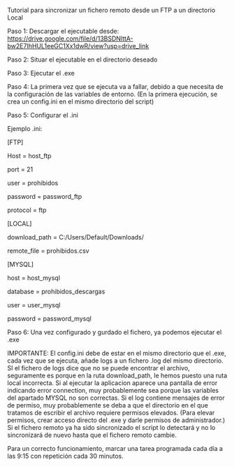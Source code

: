 Tutorial para sincronizar un fichero remoto desde un FTP a un directorio Local


Paso 1: Descargar el ejecutable desde:  https://drive.google.com/file/d/13BSDNlttA-bw2E7IhHUL1eeGC1Xx1dwR/view?usp=drive_link

Paso 2: Situar el ejecutable en el directorio deseado

Paso 3: Ejecutar el .exe

Paso 4: La primera vez que se ejecuta va a fallar, debido a que necesita de la configuración de las variables de entorno. (En la primera ejecución, se crea un config.ini en el mismo directorio del script)

Paso 5: Configurar el .ini

Ejemplo .ini:


[FTP]

Host = host_ftp

port = 21

user = prohibidos

password = password_ftp

protocol = ftp


[LOCAL]

download_path = C:/Users/Default/Downloads/

remote_file = prohibidos.csv


[MYSQL]

host = host_mysql

database = prohibidos_descargas

user = user_mysql

password = password_mysql





Paso 6: Una vez configurado y gurdado el fichero, ya podemos ejecutar el .exe

IMPORTANTE: El config.ini debe de estar en el mismo directorio que el .exe, cada vez que se ejecuta, añade logs a un fichero .log del mismo directorio. 
SI el fichero de logs dice que no se puede encontrar el archivo, seguramente es porque en la ruta download_path, le hemos puesto una ruta local incorrecta. 
Si al ejecutar la aplicacion aparece una pantalla de error indicando error connection, muy probablemente sea porque las variables del apartado MYSQL no son correctas.
Si el log contiene mensajes de error de permiso, muy probablemente se deba a que el directorio en el que tratamos de escribir el archivo requiere permisos elevados. (Para elevar permisos, crear acceso directo del .exe y darle permisos de administrador.)
Si el fichero remoto ya ha sido sincronizado el script lo detectará y no lo sincronizará de nuevo hasta que el fichero remoto cambie.

Para un correcto funcionamiento, marcar una tarea programada cada día a las 9:15 con repetición cada 30 minutos. 

